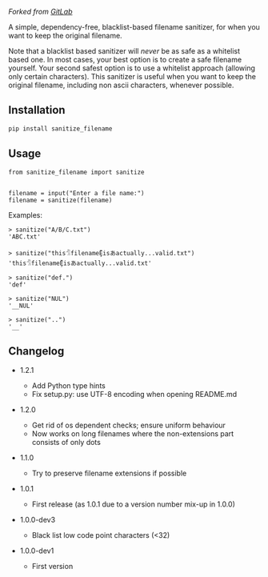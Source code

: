_Forked from [GitLab](https://gitlab.com/jplusplus/sanitize-filename)_

A simple, dependency-free, blacklist-based filename sanitizer, for when you want to keep the original filename.

Note that a blacklist based sanitizer will _never_ be as safe as a whitelist based one. In most cases, your best option is to create a safe filename yourself. Your second safest option is to use a whitelist approach (allowing only certain characters). This sanitizer is useful when you want to keep the original filename, including non ascii characters, whenever possible.

## Installation

```sh
pip install sanitize_filename
```

## Usage

```python3
from sanitize_filename import sanitize


filename = input("Enter a file name:")
filename = sanitize(filename)
```

Examples:

```python3
> sanitize("A/B/C.txt")
'ABC.txt'

> sanitize("this𓀦filenameḜisあactually...valid.txt")
'this𓀦filenameḜisあactually...valid.txt'

> sanitize("def.")
'def'

> sanitize("NUL")
'__NUL'

> sanitize("..")
'__'
```

## Changelog

- 1.2.1

  - Add Python type hints
  - Fix setup.py: use UTF-8 encoding when opening README.md

- 1.2.0

  - Get rid of os dependent checks; ensure uniform behaviour
  - Now works on long filenames where the non-extensions part consists of only dots

- 1.1.0

  - Try to preserve filename extensions if possible

- 1.0.1

  - First release (as 1.0.1 due to a version number mix-up in 1.0.0)

- 1.0.0-dev3

  - Black list low code point characters (<32)

- 1.0.0-dev1

  - First version